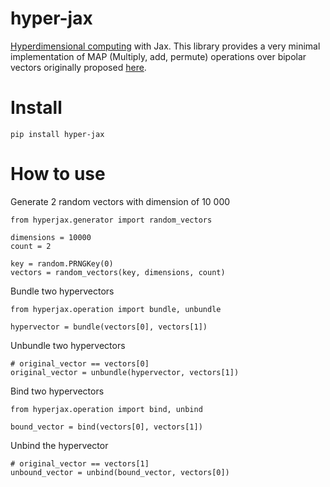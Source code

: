 # hyper-jax
[Hyperdimensional computing](https://en.wikipedia.org/wiki/Hyperdimensional_computing) with Jax. This library provides a very minimal implementation of MAP (Multiply, add, permute) operations over bipolar vectors originally proposed [here](https://www.researchgate.net/publication/215992330_Multiplicative_Binding_Representation_Operators_Analogy).

# Install
```
pip install hyper-jax
```

# How to use
Generate 2 random vectors with dimension of 10 000
```
from hyperjax.generator import random_vectors

dimensions = 10000
count = 2

key = random.PRNGKey(0)
vectors = random_vectors(key, dimensions, count)
```

Bundle two hypervectors
```
from hyperjax.operation import bundle, unbundle

hypervector = bundle(vectors[0], vectors[1])
```
Unbundle two hypervectors
```
# original_vector == vectors[0]
original_vector = unbundle(hypervector, vectors[1])
```
Bind two hypervectors
```
from hyperjax.operation import bind, unbind

bound_vector = bind(vectors[0], vectors[1])
```
Unbind the hypervector
```
# original_vector == vectors[1]
unbound_vector = unbind(bound_vector, vectors[0])
```
